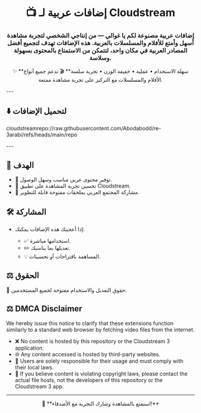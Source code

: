 <h1 align="center">📺 إضافات عربية لـ Cloudstream</h1>
<h3 align="center">
إضافات عربية مصنوعة لكم يا غوالي — من إنتاجي الشخصي لتجربة مشاهدة أسهل وأمتع للأفلام والمسلسلات بالعربية.  
هذه الإضافات تهدف لتجميع أفضل المصادر العربية في مكان واحد، لتتمكن من الاستمتاع بالمحتوى بسهولة وسلاسة.
</h3>

<p align="center">
✨ **سهلة الاستخدام • عملية • خفيفة الوزن • تجربة سلسة**  
🎬 تدعم جميع أنواع الأفلام والمسلسلات مع التركيز على تجربة مشاهدة ممتعة.
</p>
---
<h2>⬇️  لتحميل الإضافات</h2>
<p align="left">
  <a href="cloudstreamrepo://raw.githubusercontent.com/Abodabodd/re-3arabi/refs/heads/main/repo">
  </a> cloudstreamrepo://raw.githubusercontent.com/Abodabodd/re-3arabi/refs/heads/main/repo
</p>
---

<h2>🌟 الهدف</h2>
<ul>
<li>📌 توفير محتوى عربي مناسب وسهل الوصول.</li>
<li>🚀 تحسين تجربة المشاهدة على تطبيق Cloudstream.</li>
<li>🤝 مشاركة المجتمع العربي بملحقات مفتوحة قابلة للتطوير.</li>
</ul>

<h2>🛠️ المشاركة</h2>
<ul>
<li>إذا أعجبتك هذه الإضافات يمكنك:</li>
<ul>
<li>✅ استخدامها مباشرة.</li>
<li>✏️ تعديلها بما يناسبك.</li>
<li>💡 المساهمة باقتراحات أو تحسينات.</li>
</ul>
</ul>

<h2>⚖️ الحقوق</h2>
<p>📝 حقوق التعديل والاستخدام مفتوحة لجميع المستخدمين.</p>

</p>
<h2>⚖️ DMCA Disclaimer</h2>
<p>
We hereby issue this notice to clarify that these extensions function similarly to a standard web browser by fetching video files from the internet.
</p>
<ul>
<li>❌ No content is hosted by this repository or the Cloudstream 3 application.</li>
<li>🌐 Any content accessed is hosted by third-party websites.</li>
<li>👤 Users are solely responsible for their usage and must comply with their local laws.</li>
<li>📩 If you believe content is violating copyright laws, please contact the actual file hosts, not the developers of this repository or the Cloudstream 3 app.</li>
</ul>

---

<p align="center">
💖 **استمتع بالمشاهدة وشارك التجربة مع الأصدقاء!**
</p>






